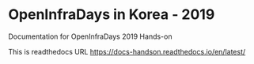 # OpenInfraDays in Korea - 2019
Documentation for OpenInfraDays 2019 Hands-on

This is readthedocs URL
https://docs-handson.readthedocs.io/en/latest/
